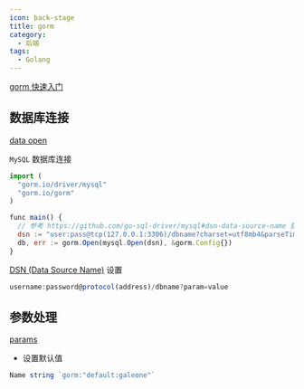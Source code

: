```yaml
---
icon: back-stage
title: gorm
category:
  - 后端
tags:
  - Golang
---
```


[gorm 快速入门](https://gorm.io/zh_CN/docs/index.html#%E5%BF%AB%E9%80%9F%E5%85%A5%E9%97%A8)

## 数据库连接

[data open](https://gorm.io/zh_CN/docs/connecting_to_the_database.html)

`MySQL` 数据库连接

```javascript
import (
  "gorm.io/driver/mysql"
  "gorm.io/gorm"
)

func main() {
  // 参考 https://github.com/go-sql-driver/mysql#dsn-data-source-name 获取详情
  dsn := "user:pass@tcp(127.0.0.1:3306)/dbname?charset=utf8mb4&parseTime=True&loc=Local"
  db, err := gorm.Open(mysql.Open(dsn), &gorm.Config{})
}
```

[DSN (Data Source Name)](https://github.com/go-sql-driver/mysql#dsn-data-source-name) 设置

```javascript
username:password@protocol(address)/dbname?param=value
```

## 参数处理

[params](http://www.codebaoku.com/gin/gin-parameter.html)

- 设置默认值

```javascript
Name string `gorm:"default:galeone"`
```
